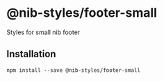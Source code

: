 # @nib-styles/footer-small

Styles for small nib footer

## Installation

    npm install --save @nib-styles/footer-small
